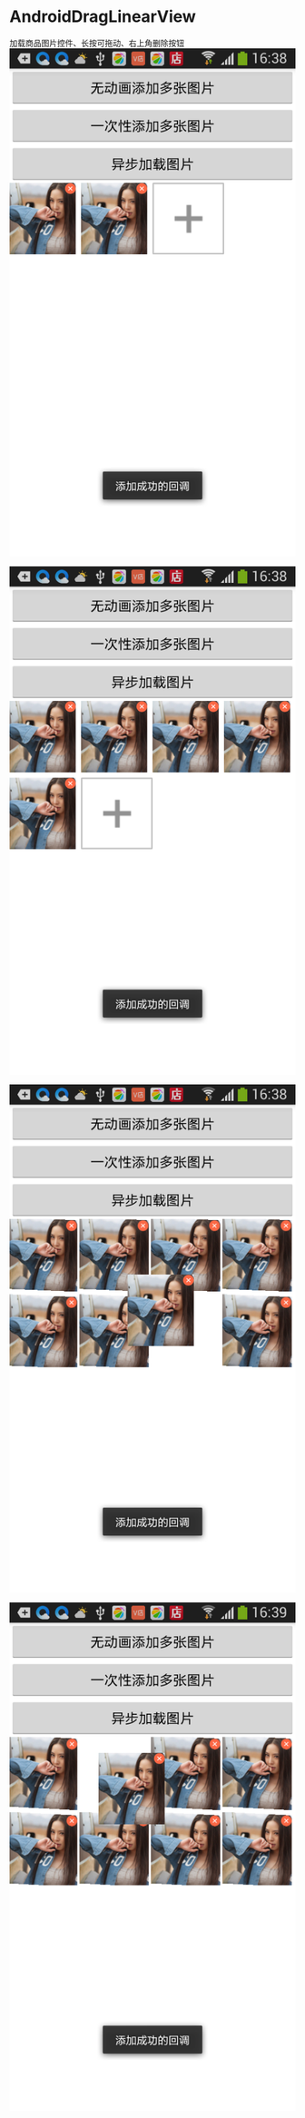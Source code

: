 # AndroidDragLinearView
加载商品图片控件、长按可拖动、右上角删除按钮
![Basic](./images/1.png)

![Basic](./images/2.png)

![Basic](./images/3.png)

![Basic](./images/4.png)
